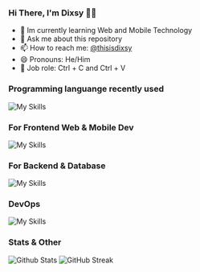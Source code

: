 ### Hi There, I'm Dixsy 👨‍💻
- 🌱 Im currently learning Web and Mobile Technology
- 💬 Ask me about this repository
- 📫 How to reach me: [@thisisdixsy](https://www.instagram.com/thisisdixsy)
- 😄 Pronouns: He/Him
- 💼 Job role: Ctrl + C and Ctrl + V

### Programming languange recently used
![My Skills](https://skillicons.dev/icons?i=php,javascript,typescript,dart,go&theme=light)

### For Frontend Web & Mobile Dev
![My Skills](https://skillicons.dev/icons?i=vue,react,next,tailwindcss,flutter&theme=light)

### For Backend & Database
![My Skills](https://skillicons.dev/icons?i=laravel,nodejs,expressjs,firebase,postgresql,redis,rabbitmq&theme=light)

### DevOps
![My Skills](https://skillicons.dev/icons?i=nginx,docker,ubuntu&theme=light)

### Stats & Other
![Github Stats](https://github-readme-stats.vercel.app/api?username=dixsydev&show_icons=true&theme=nord&hide_border=true)
![GitHub Streak](https://github-readme-streak-stats.herokuapp.com?user=dixsydev&theme=nord&hide_border=true)
